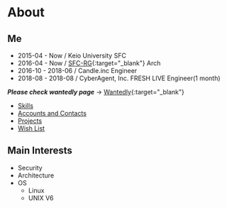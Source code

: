 
<!-- Global site tag (gtag.js) - Google Analytics -->
<script async src="https://www.googletagmanager.com/gtag/js?id=UA-105143295-2"></script>
<script>
  window.dataLayer = window.dataLayer || [];
  function gtag(){dataLayer.push(arguments);}
  gtag('js', new Date());

  gtag('config', 'UA-105143295-2');
</script>

# About

## Me

- 2015-04 - Now / Keio University SFC
- 2016-04 - Now / [SFC-RG](https://rg.sfc.keio.ac.jp/){:target="_blank"} Arch
- 2016-10 - 2018-06 / Candle.inc Engineer
- 2018-08 - 2018-08 / CyberAgent, Inc. FRESH LIVE Engineer(1 month)

***Please check wantedly page*** -> [Wantedly](https://www.wantedly.com/users/18456082){:target="_blank"}

- [Skills](./skills.md)
- [Accounts and Contacts](./accounts.md)
- [Projects](./projects.md)
- [Wish List](./wishlist.md)

## Main Interests

- Security
- Architecture
- OS
  - Linux
  - UNIX V6
